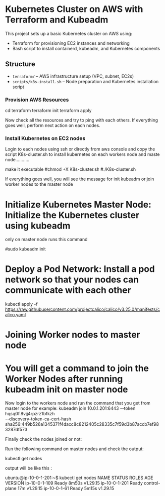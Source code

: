 # Kubernetes Cluster on AWS with Terraform and Kubeadm

This project sets up a basic Kubernetes cluster on AWS using:
- Terraform for provisioning EC2 instances and networking
- Bash script to install containerd, kubeadm, and Kubernetes components


## Structure

- `terraform/` – AWS infrastructure setup (VPC, subnet, EC2s)
- `scripts/k8s-install.sh` – Node preparation and Kubernetes installation script


### Provision AWS Resources


cd terraform
terraform init
terraform apply

Now check all the resources and try to ping with each others. If everything goes well, perform next action on each nodes.


### Install Kubernetes on EC2 nodes

Login to each nodes using ssh or directly from aws console and copy the script K8s-cluster.sh  to install kubernetes on each workers node and maste node...........

make it executable
#chmod +X K8s-cluster.sh
#./K8s-cluster.sh

If everything goes well, you will see the message for init kubeadm or join worker nodes to the master node


# Initialize Kubernetes Master Node: Initialize the Kubernetes cluster using kubeadm

only on master node runs this command 


#sudo kubeadm init

# Deploy a Pod Network: Install a pod network so that your nodes can communicate with each other

 kubectl apply -f https://raw.githubusercontent.com/projectcalico/calico/v3.25.0/manifests/calico.yaml

# Joining Worker nodes to master node 
 # You will get a command to join the Worker Nodes after running kubeadm init on master node 

 Now login to the workers node and run the command that you get from master node
 for example: kubeadm join 10.0.1.201:6443 --token hqsq0f.8vjj4rpzrz1bfkzh \
        --discovery-token-ca-cert-hash sha256:449b526a1345371f4dacc8c8212405c28335c7f59d3b87accb7ef983287df573 

Finally check the nodes joined or not:

Run the following command on master nodes and check the output:

kubectl get nodes 

output will be like this :

ubuntu@ip-10-0-1-201:~$ kubectl get nodes
NAME            STATUS   ROLES           AGE     VERSION
ip-10-0-1-109   Ready    <none>          8m50s   v1.29.15
ip-10-0-1-201   Ready    control-plane   17m     v1.29.15
ip-10-0-1-61    Ready    <none>          5m15s   v1.29.15





